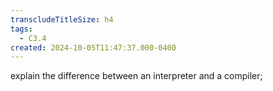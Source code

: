 ```yaml
---
transcludeTitleSize: h4
tags:
  - C3.4
created: 2024-10-05T11:47:37.000-0400
---
```

explain the difference between an interpreter and a compiler;